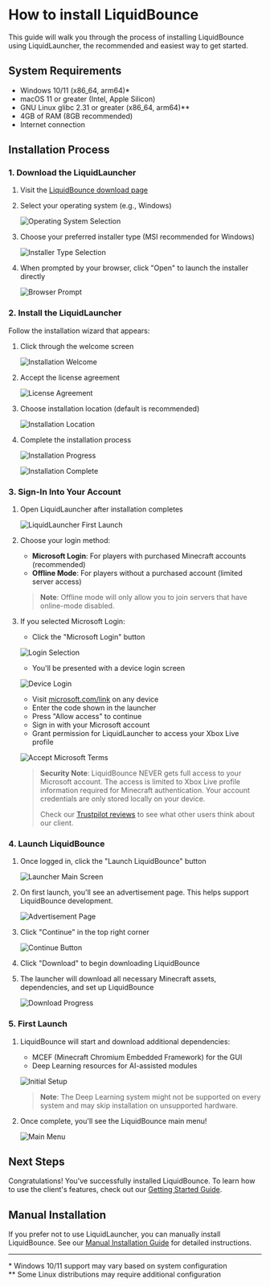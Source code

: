 # How to install LiquidBounce

This guide will walk you through the process of installing LiquidBounce using LiquidLauncher, the recommended and easiest way to get started.

## System Requirements

- Windows 10/11 (x86_64, arm64)*
- macOS 11 or greater (Intel, Apple Silicon)
- GNU Linux glibc 2.31 or greater (x86_64, arm64)**
- 4GB of RAM (8GB recommended)
- Internet connection

## Installation Process

### 1. Download the LiquidLauncher

1. Visit the [LiquidBounce download page](https://liquidbounce.net/download)
2. Select your operating system (e.g., Windows)
   
   ![Operating System Selection](/images/get-started/installation/1-download-launcher.png)

3. Choose your preferred installer type (MSI recommended for Windows)
   
   ![Installer Type Selection](/images/get-started/installation/2-download-launcher-file-type.png)

4. When prompted by your browser, click "Open" to launch the installer directly
   
   ![Browser Prompt](/images/get-started/installation/3-download-file-with-open.png)

### 2. Install the LiquidLauncher

Follow the installation wizard that appears:

1. Click through the welcome screen
   
   ![Installation Welcome](/images/get-started/installation/4-install-window-wizard-start.png)

2. Accept the license agreement
   
   ![License Agreement](/images/get-started/installation/5-install-window-accept-terms.png)

3. Choose installation location (default is recommended)
   
   ![Installation Location](/images/get-started/installation/6-install-window-file-location.png)

4. Complete the installation process
   
   ![Installation Progress](/images/get-started/installation/7-install-window-start-install.png)
   
   ![Installation Complete](/images/get-started/installation/8-install-window-finish-install.png)

### 3. Sign-In Into Your Account

1. Open LiquidLauncher after installation completes
   
   ![LiquidLauncher First Launch](/images/get-started/installation/9-launcher-sign-in.png)

2. Choose your login method:
   - **Microsoft Login**: For players with purchased Minecraft accounts (recommended)
   - **Offline Mode**: For players without a purchased account (limited server access)

   > **Note**: Offline mode will only allow you to join servers that have online-mode disabled.

3. If you selected Microsoft Login:
   - Click the "Microsoft Login" button
   
   ![Login Selection](/images/get-started/installation/10-launcher-sign-in-with-microsoft.png)
   
   - You'll be presented with a device login screen
   
   ![Device Login](/images/get-started/installation/11-launcher-sign-in-on-microsoft.png)
   
   - Visit [microsoft.com/link](https://microsoft.com/link) on any device
   - Enter the code shown in the launcher
   - Press "Allow access" to continue
   - Sign in with your Microsoft account
   - Grant permission for LiquidLauncher to access your Xbox Live profile
   
   ![Accept Microsoft Terms](/images/get-started/installation/12-launcher-sign-in-on-microsoft-accept-terms.png)

   > **Security Note**: LiquidBounce NEVER gets full access to your Microsoft account. The access is limited to Xbox Live profile information required for Minecraft authentication. Your account credentials are only stored locally on your device.
   >
   > Check our [Trustpilot reviews](https://www.trustpilot.com/review/liquidbounce.net) to see what other users think about our client.

### 4. Launch LiquidBounce

1. Once logged in, click the "Launch LiquidBounce" button
   
   ![Launcher Main Screen](/images/get-started/installation/13-launch-liquidbounce.png)

2. On first launch, you'll see an advertisement page. This helps support LiquidBounce development.
   
   ![Advertisement Page](/images/get-started/installation/14-launch-liquidbounce-first-download-on-skip-page.png)
   
3. Click "Continue" in the top right corner
   
   ![Continue Button](/images/get-started/installation/15-launch-liquidbounce-first-download-on-download-page.png)
   
4. Click "Download" to begin downloading LiquidBounce
   
5. The launcher will download all necessary Minecraft assets, dependencies, and set up LiquidBounce
   
   ![Download Progress](/images/get-started/installation/16-launch-liquidbounce-wait-for-installation.png)

### 5. First Launch

1. LiquidBounce will start and download additional dependencies:
   - MCEF (Minecraft Chromium Embedded Framework) for the GUI
   - Deep Learning resources for AI-assisted modules
   
   ![Initial Setup](/images/get-started/installation/17-launch-liquidbounce-wait-for-installation-of-dependencies.png)
   
   > **Note**: The Deep Learning system might not be supported on every system and may skip installation on unsupported hardware.

2. Once complete, you'll see the LiquidBounce main menu!
   
   ![Main Menu](/images/get-started/installation/18-lauch-liquidbounce-complete.png)

## Next Steps

Congratulations! You've successfully installed LiquidBounce. To learn how to use the client's features, check out our [Getting Started Guide](/docs/get-started/usage).

## Manual Installation

If you prefer not to use LiquidLauncher, you can manually install LiquidBounce. See our [Manual Installation Guide](/docs/get-started/manual-installation) for detailed instructions.

---

\* Windows 10/11 support may vary based on system configuration  
\** Some Linux distributions may require additional configuration
